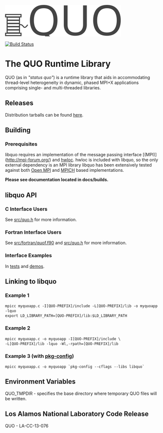 ![logo](docs/img/quo-logo.svg)

[![Build Status](https://travis-ci.org/losalamos/libquo.svg?branch=master)
](https://travis-ci.org/losalamos/libquo)

# The QUO Runtime Library

QUO (as in *"status quo"*) is a runtime library that aids in accommodating
thread-level heterogeneity in dynamic, phased MPI+X applications comprising
single- and multi-threaded libraries.

## Releases
Distribution tarballs can be found [here](http://losalamos.github.io/libquo/).

## Building
### Prerequisites
libquo requires an implementation of the message passing interface [(MPI)]
(http://mpi-forum.org/) and [hwloc](http://www.open-mpi.org/projects/hwloc).
hwloc is included with libquo, so the only external dependency is an MPI library
libquo has been extensively tested against both [Open MPI](
https://www.open-mpi.org/) and [MPICH](https://www.mpich.org/) based
implementations.

**Please see documentation located in docs/builds.**

## libquo API
### C Interface Users
See [src/quo.h](src/quo.h) for more information.

### Fortran Interface Users
See [src/fortran/quof.f90](src/fortran/quof.f90) and [src/quo.h](src/quo.h) for
more information.

### Interface Examples
In [tests](tests) and [demos](demos).

## Linking to libquo 
### Example 1
```
mpicc myquoapp.c -I[QUO-PREFIX]/include -L[QUO-PREFIX]/lib -o myquoapp -lquo
export LD_LIBRARY_PATH=[QUO-PREFIX]/lib:$LD_LIBRARY_PATH
```
### Example 2
```
mpicc myquoapp.c -o myquoapp -I[QUO-PREFIX]/include \
-L[QUO-PREFIX]/lib -lquo -Wl,-rpath=[QUO-PREFIX]/lib
```
### Example 3 (with [pkg-config](https://www.freedesktop.org/wiki/Software/pkg-config/))
```
mpicc myquoapp.c -o myquoapp `pkg-config --cflags --libs libquo`
```

## Environment Variables
QUO_TMPDIR - specifies the base directory where temporary QUO files will be
             written.

## Los Alamos National Laboratory Code Release
QUO - LA-CC-13-076
